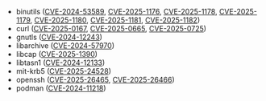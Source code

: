 - binutils ([CVE-2024-53589](https://nvd.nist.gov/vuln/detail/CVE-2024-53589), [CVE-2025-1176](https://nvd.nist.gov/vuln/detail/CVE-2025-1176), [CVE-2025-1178](https://nvd.nist.gov/vuln/detail/CVE-2025-1178), [CVE-2025-1179](https://nvd.nist.gov/vuln/detail/CVE-2025-1179), [CVE-2025-1180](https://nvd.nist.gov/vuln/detail/CVE-2025-1180), [CVE-2025-1181](https://nvd.nist.gov/vuln/detail/CVE-2025-1181), [CVE-2025-1182](https://nvd.nist.gov/vuln/detail/CVE-2025-1182))
- curl ([CVE-2025-0167](https://nvd.nist.gov/vuln/detail/CVE-2025-0167), [CVE-2025-0665](https://nvd.nist.gov/vuln/detail/CVE-2025-0665), [CVE-2025-0725](https://nvd.nist.gov/vuln/detail/CVE-2025-0725))
- gnutls ([CVE-2024-12243](https://nvd.nist.gov/vuln/detail/CVE-2024-12243))
- libarchive ([CVE-2024-57970](https://nvd.nist.gov/vuln/detail/CVE-2024-57970))
- libcap ([CVE-2025-1390](https://nvd.nist.gov/vuln/detail/CVE-2025-1390))
- libtasn1 ([CVE-2024-12133](https://nvd.nist.gov/vuln/detail/CVE-2024-12133))
- mit-krb5 ([CVE-2025-24528](https://nvd.nist.gov/vuln/detail/CVE-2025-24528))
- openssh ([CVE-2025-26465](https://nvd.nist.gov/vuln/detail/CVE-2025-26465), [CVE-2025-26466](https://nvd.nist.gov/vuln/detail/CVE-2025-26466))
- podman ([CVE-2024-11218](https://nvd.nist.gov/vuln/detail/CVE-2024-11218))
